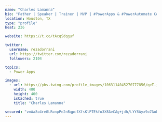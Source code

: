 ```yaml
---
name: "Charles Lamanna"
bio: "Father | Speaker | Trainer | MVP | #PowerApps & #PowerAutomate Community Super User | YouTuber Right-pointing triangle http://youtube.com/c/rezadorrani | Learn - Share - Clockwise rightwards and leftwards open circle arrows"
location: Houston, TX
type: "profile"
heat: 236

website: https://t.co/tAcqSdqguf

twitter:
  username: rezadorrani
  url: https://twitter.com/rezadorrani
  followers: 2104

topics:
  - Power Apps

images:
  - url: https://pbs.twimg.com/profile_images/1063114045270777856/qeT-jpWr_400x400.jpg
    width: 400
    height: 400
    isCached: true
    title: "Charles Lamanna"

secured: "vmAa8o4reGLRonpPe2nBqpcfXfsKlPTEkfo3X8AeCAg+jdh/LYY8Ayx9o7Aobxfxxq34X4ySZGmrFQZ+IVKqQrE3IlLCpS01NFGXzSIsR+2C6uldJwF5VOR7W+bLByZ1hXa7ONEwy56CGOcS8wfW3MCy0D8R4QCiWXClvNax/qckZRzAXbGuMXX6mpqF+qnl2ZUErlSRaNoDtwjXQqhqTHGb8ewTWTqAq3ZZYZ6h4+Llmhuy8qM0rpEu0Rw2zNixm5ahonk5/iwlG3V/yZ+P81iiB+WXd4cqlkKwL4DIOB+YiieO5iyOFppCDRxVnJhcEhnzYHd2VBQCwijCfunu4v5B3G31cclS6b8cIauM97AO1M9bCpvBXZez7oyBbDncieFOd7owYr+UjshQ+A5g5a4q6GiNmIFYd0+xY5hl4/U=;qBgjrw/fPiM8z5vJd1gMYw=="
---
```


